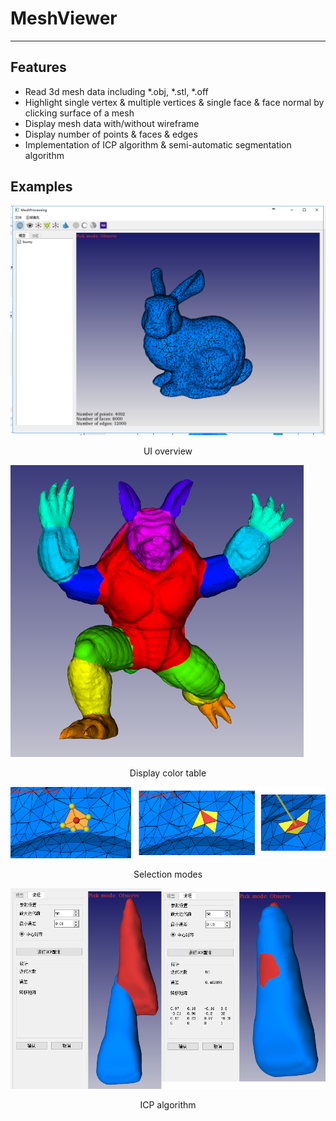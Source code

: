 # MeshViewer
---

## Features
+ Read 3d mesh data including *.obj, *.stl, *.off
+ Highlight single vertex & multiple vertices & single face & face normal by clicking surface of a mesh
+ Display mesh data with/without wireframe
+ Display number of points & faces & edges
+ Implementation of ICP algorithm & semi-automatic segmentation algorithm

## Examples
![read-model](./img/after_open.png)
<center>UI overview</center>

![color-table](./img/continuous_mode.png)
<center>Display color table</center>

![select-mode](./img/select_mode.png)
<center>Selection modes</center>

![icp](./img/icp.png)
<center>ICP algorithm</center>
